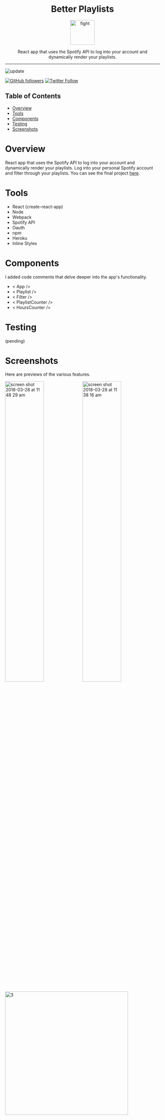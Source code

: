 <div align="center">
<h1>Better Playlists</h1>

<a href="https://www.emojione.com/emoji/1f3a7">
<img height="80" width="80" alt="fight" src="https://user-images.githubusercontent.com/26611339/39001253-daa1b5e6-43c3-11e8-9205-f79188a6cbe1.png" />
</a>

<p> React app that uses the Spotify API to log into your account and dynamically render your playlists. </p>
</div>

<hr />


![update](https://img.shields.io/badge/Last%20update-April-blue.svg?style=plastic "update")

[![GitHub followers](https://img.shields.io/github/followers/christiandavidturner.svg?style=social&label=Follow)](http://github.com/christiandavidturner) [![Twitter Follow](https://img.shields.io/twitter/follow/imcdt.svg?style=social&label=Follow)](https://twitter.com/imcdt)

## Table of Contents

* [Overview](#overview)
* [Tools](#tools)
* [Components](#components)
* [Testing](#testing)
* [Screenshots](#screenshots)


# Overview

React app that uses the Spotify API to log into your account and dynamically render your playlists. Log into your personal Spotify account and filter through your playlists. You can see the final project [here](https://better-playlists-cdt.herokuapp.com/).


# Tools

- React (create-react-app)
- Node
- Webpack
- Spotify API
- Oauth
- npm
- Heroku
- Inline Styles


# Components 

I added code comments that delve deeper into the app's functionality.

- < App />
- < Playlist />
- < Filter />
- < PlaylistCounter />
- < HoursCounter />


# Testing

(pending)


# Screenshots

Here are previews of the various features.

<img width="50%" alt="screen shot 2018-03-28 at 11 48 29 am" src="https://user-images.githubusercontent.com/26611339/38329045-93b4626e-381a-11e8-8939-c970f1c90520.png"><img width="50%" alt="screen shot 2018-03-28 at 11 38 16 am" src="https://user-images.githubusercontent.com/26611339/38040119-db00de84-327c-11e8-91bb-8bddc84c6f5c.png">

<br/>

<img width="400" alt="3" src="https://user-images.githubusercontent.com/26611339/38328859-ffb3f714-3819-11e8-9c55-f0d7122d395e.png">
